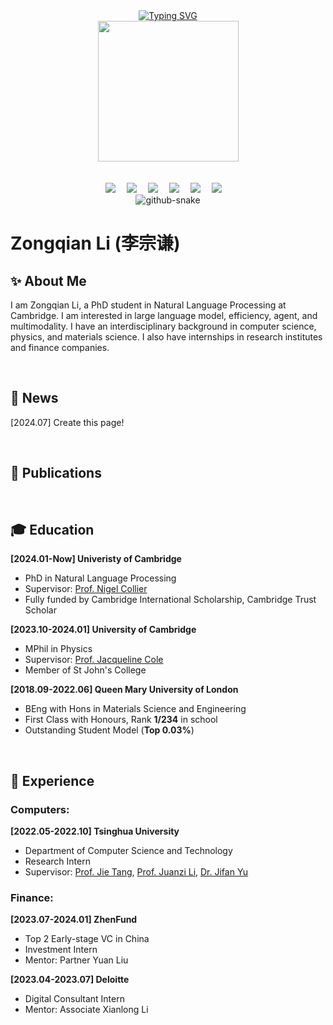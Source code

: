 <div align="center">
  
  <!-- dynamic typing effect 动态打字效果 -->
  <div>
    <a href="https://blog.sunguoqi.com/">
      <img src="https://readme-typing-svg.demolab.com?font=Fira+Code&pause=1000&center=true&random=false&width=500&lines=Welcome+to+Zongqian+(Mark)+Li's+homepage;%E6%AC%A2%E8%BF%8E%E6%9D%A5%E5%88%B0%E6%9D%8E%E5%AE%97%E8%B0%A6%E7%9A%84%E4%B8%BB%E9%A1%B5" alt="Typing SVG" />
    </a>
  </div>

  <!-- knock code pictures 敲代码的图片 -->
  <picture>
    <source media="(prefers-color-scheme: dark)" srcset="https://cdn.jsdelivr.net/gh/sun0225SUN/sun0225SUN/assets/images/coding.gif" />
    <source media="(prefers-color-scheme: light)" srcset="https://cdn.jsdelivr.net/gh/sun0225SUN/sun0225SUN/assets/images/developer.svg" height="225px" />
    <img src="https://cdn.jsdelivr.net/gh/sun0225SUN/sun0225SUN/assets/images/coding.gif" />
  </picture>

  <!-- for beauty 留个空行好看点 -->
  <div>&nbsp;</div>
  <div>&nbsp;</div>
  
  <!-- profile logo 个人资料徽标 -->
  <div>
    <a href=""><img src="https://img.shields.io/badge/-Email-blue" /></a>&emsp;
    <a href="https://github.com/ZongqianLi"><img src="https://img.shields.io/badge/-Github-blue" /></a>&emsp;
    <a href="https://huggingface.co/ZongqianLi"><img src="https://img.shields.io/badge/-Huggingface-c32136" /></a>&emsp;
    <a href="https://twitter.com/Zongqian_Li"><img src="https://img.shields.io/badge/-Twitter-07c160" /></a>&emsp;
    <a href="https://www.linkedin.com/in/zongqian-li-b0833219b/"><img src="https://img.shields.io/badge/-Linkedin-ff69b4" /></a>&emsp;
    <a href="https://www.facebook.com/profile.php?id=100090575260484"><img src="https://img.shields.io/badge/-Facebook-c32136" /></a>&emsp;
  </div>
  
  <!-- Snake Code Contribution Map 贪吃蛇代码贡献图 -->
  <picture>
    <source media="(prefers-color-scheme: dark)" srcset="https://cdn.jsdelivr.net/gh/sun0225SUN/sun0225SUN/profile-snake-contrib/github-contribution-grid-snake-dark.svg" />
    <source media="(prefers-color-scheme: light)" srcset="https://cdn.jsdelivr.net/gh/sun0225SUN/sun0225SUN/profile-snake-contrib/github-contribution-grid-snake.svg" />
    <img alt="github-snake" src="https://cdn.jsdelivr.net/gh/sun0225SUN/sun0225SUN/profile-snake-contrib/github-contribution-grid-snake-dark.svg" />
  </picture>

</div>

# Zongqian Li (李宗谦)

## ✨ About Me
I am Zongqian Li, a PhD student in Natural Language Processing at Cambridge. I am interested in large language model, efficiency, agent, and multimodality. I have an interdisciplinary background in computer science, physics, and materials science. I also have internships in research institutes and finance companies.

<div>&nbsp;</div>

## 📢 News
[2024.07] Create this page!

<div>&nbsp;</div>

## 📖 Publications

<div>&nbsp;</div>

## 🎓 Education
**[2024.01-Now] Univeristy of Cambridge**
- PhD in Natural Language Processing
- Supervisor: [Prof. Nigel Collier](https://scholar.google.com/citations?user=ZMelBa0AAAAJ&hl=en&oi=ao)
- Fully funded by Cambridge International Scholarship, Cambridge Trust Scholar

**[2023.10-2024.01] University of Cambridge**
- MPhil in Physics
- Supervisor: [Prof. Jacqueline Cole](https://scholar.google.co.uk/citations?user=-T0-26sAAAAJ&hl=en&oi=ao)
- Member of St John's College

**[2018.09-2022.06] Queen Mary University of London**
- BEng with Hons in Materials Science and Engineering
- First Class with Honours, Rank **1/234** in school
- Outstanding Student Model (**Top 0.03%**)

<div>&nbsp;</div>

## 🧱 Experience
### Computers: 
**[2022.05-2022.10] Tsinghua University**
- Department of Computer Science and Technology
- Research Intern
- Supervisor: [Prof. Jie Tang](https://scholar.google.co.uk/citations?user=n1zDCkQAAAAJ&hl=en&oi=ao), [Prof. Juanzi Li](https://scholar.google.co.uk/citations?user=SgNB-ioAAAAJ&hl=en&oi=ao), [Dr. Jifan Yu](https://scholar.google.co.uk/citations?user=6cS9CVEAAAAJ&hl=en&oi=ao)

### Finance: 
**[2023.07-2024.01] ZhenFund**
- Top 2 Early-stage VC in China
- Investment Intern
- Mentor: Partner Yuan Liu

**[2023.04-2023.07] Deloitte**
- Digital Consultant Intern
- Mentor: Associate Xianlong Li






